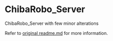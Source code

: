 # ChibaRobo_Server

ChibaRobo_Server with few minor alterations

Refer to [original readme.md](https://github.com/UHey-JPN/ChibaRobo_Server/blob/master/README.md) for more information.
